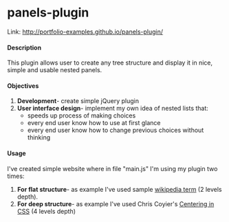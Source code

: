 # panels-plugin
Link: http://portfolio-examples.github.io/panels-plugin/
<h4>Description</h4>
This plugin allows user to create any tree structure and display it in nice, simple and usable nested panels.
<h4>Objectives</h4>
<ol><li><b>Development</b>- create simple jQuery plugin</li>
<li><b>User interface design</b>- implement my own idea of nested lists that:
<ul><li>speeds up process of making choices</li>
<li>every end user know how to use at first glance</li>
<li>every end user know how to change previous choices without thinking</li>
</li></ul></ol>
<h4>Usage</h4>
I've created simple website where in file "main.js" I'm using my plugin two times:  
<ol><li><b>For flat structure</b>- as example I've used sample
<a href="http://pl.wikipedia.org/wiki/Pi%C5%82a">wikipedia term</a> (2 levels depth).</li>
<li><b>For deep structure</b>- as example I've used Chris Coyier's 
<a href="https://css-tricks.com/centering-css-complete-guide">Centering in CSS</a> (4 levels depth)</li></ol>
